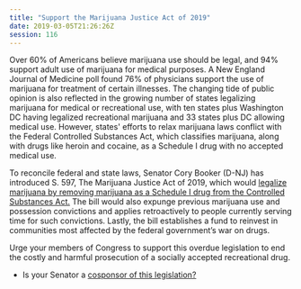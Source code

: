 ```yaml
---
title: "Support the Marijuana Justice Act of 2019"
date: 2019-03-05T21:26:26Z
session: 116
---
```

Over 60% of Americans believe marijuana use should be legal, and 94% support adult use of marijuana for medical purposes. A New England Journal of Medicine poll found 76% of physicians support the use of marijuana for treatment of certain illnesses. The changing tide of public opinion is also reflected in the growing number of states legalizing marijuana for medical or recreational use, with ten states plus Washington DC having legalized recreational marijuana and 33 states plus DC allowing medical use. However, states' efforts to relax marijuana laws conflict with the Federal Controlled Substances Act, which classifies marijuana, along with drugs like heroin and cocaine, as a Schedule I drug with no accepted medical use. 

To reconcile federal and state laws, Senator Cory Booker (D-NJ) has introduced S. 597, The Marijuana Justice Act of 2019, which would [legalize marijuana by removing marijuana as a Schedule I drug from the Controlled Substances Act.](https://www.npr.org/2019/02/28/698703356/2020-democratic-presidential-hopefuls-support-marijuana-legalization-bill) The bill would also expunge previous marijuana use and possession convictions and applies retroactively to people currently serving time for such convictions. Lastly, the bill establishes a fund to reinvest in communities most affected by the federal government’s war on drugs.

Urge your members of Congress to support this overdue legislation to end the costly and harmful prosecution of a socially accepted recreational drug. 

- Is your Senator a [cosponsor of this legislation?](https://www.congress.gov/bill/116th-congress/senate-bill/597/cosponsors)
